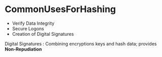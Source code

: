 # CommonUsesForHashing

- Verify Data Integrity 
- Secure Logons
- Creation of Digital Signatures

Digital Signatures
 : Combining encryptions keys and hash data; provides **Non-Repudiation**
